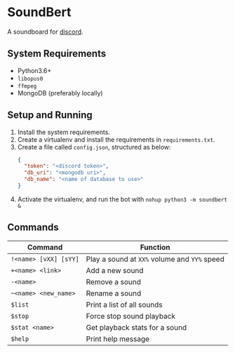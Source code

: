 # SoundBert

A soundboard for [discord](https://discordapp.com/).

## System Requirements

* Python3.6+
* `libopus0`
* `ffmpeg`
* MongoDB (preferably locally)

## Setup and Running

1. Install the system requirements.
2. Create a virtualenv and install the requirements in `requirements.txt`.
3. Create a file called `config.json`, structured as below:
    ```json
    {
      "token": "<discord token>",
      "db_uri": "<mongodb uri>",
      "db_name": "<name of database to use>"
    }
    ```
4. Activate the virtualenv, and run the bot with `nohup python3 -m soundbert &`

## Commands

| Command                  | Function                                     |
| ------------------------ | -------------------------------------------- |
| `!<name> [vXX] [sYY]`    | Play a sound at `XX%` volume and `YY%` speed |
| `+<name> <link>`         | Add a new sound                              |
| `-<name>`                | Remove a sound                               |
| `~<name> <new_name>`     | Rename a sound                               |
| `$list`                  | Print a list of all sounds                   |
| `$stop`                  | Force stop sound playback                    |
| `$stat <name>`           | Get playback stats for a sound               |
| `$help`                  | Print help message                           |
